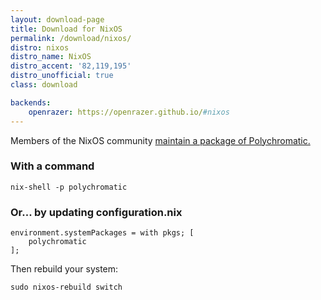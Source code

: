 ```yaml
---
layout: download-page
title: Download for NixOS
permalink: /download/nixos/
distro: nixos
distro_name: NixOS
distro_accent: '82,119,195'
distro_unofficial: true
class: download

backends:
    openrazer: https://openrazer.github.io/#nixos
---
```


Members of the NixOS community [maintain a package of Polychromatic.](https://github.com/NixOS/nixpkgs/blob/master/pkgs/applications/misc/polychromatic/default.nix)

### With a command

```shell
nix-shell -p polychromatic
```

### Or... by updating configuration.nix

```
environment.systemPackages = with pkgs; [
    polychromatic
];
```

Then rebuild your system:

```shell
sudo nixos-rebuild switch
```
